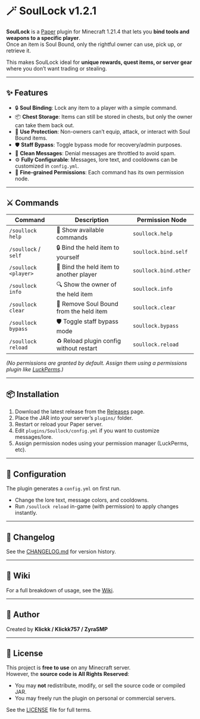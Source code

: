 # 🪄 SoulLock v1.2.1

**SoulLock** is a [Paper](https://papermc.io/) plugin for Minecraft 1.21.4 that lets you **bind tools and weapons to a specific player**.  
Once an item is Soul Bound, only the rightful owner can use, pick up, or retrieve it.  

This makes SoulLock ideal for **unique rewards, quest items, or server gear** where you don’t want trading or stealing.

---

## ✨ Features
- 🔒 **Soul Binding**: Lock any item to a player with a simple command.
- 📦 **Chest Storage**: Items can still be stored in chests, but only the owner can take them back out.
- 🚫 **Use Protection**: Non-owners can’t equip, attack, or interact with Soul Bound items.
- 🛡️ **Staff Bypass**: Toggle bypass mode for recovery/admin purposes.
- 💬 **Clean Messages**: Denial messages are throttled to avoid spam.
- ⚙️ **Fully Configurable**: Messages, lore text, and cooldowns can be customized in `config.yml`.
- 🔑 **Fine-grained Permissions**: Each command has its own permission node.

---

## ⚔️ Commands

| Command                  | Description                                 | Permission Node        |
|--------------------------|---------------------------------------------|------------------------|
| `/soullock help`         | 📖 Show available commands                   | `soullock.help`        |
| `/soullock` / `self`     | 🔒 Bind the held item to yourself            | `soullock.bind.self`   |
| `/soullock <player>`     | 🎁 Bind the held item to another player      | `soullock.bind.other`  |
| `/soullock info`         | 🔍 Show the owner of the held item           | `soullock.info`        |
| `/soullock clear`        | 🧹 Remove Soul Bound from the held item      | `soullock.clear`       |
| `/soullock bypass`       | 🛡️ Toggle staff bypass mode                  | `soullock.bypass`      |
| `/soullock reload`       | ♻️ Reload plugin config without restart      | `soullock.reload`      |

*(No permissions are granted by default. Assign them using a permissions plugin like [LuckPerms](https://luckperms.net/).)*

---

## 📦 Installation
1. Download the latest release from the [Releases](../../releases) page.  
2. Place the JAR into your server’s `plugins/` folder.  
3. Restart or reload your Paper server.  
4. Edit `plugins/Soullock/config.yml` if you want to customize messages/lore.  
5. Assign permission nodes using your permission manager (LuckPerms, etc).

---

## 🔧 Configuration
The plugin generates a `config.yml` on first run.  
- Change the lore text, message colors, and cooldowns.  
- Run `/soullock reload` in-game (with permission) to apply changes instantly.  

---

## 📜 Changelog
See the [CHANGELOG.md](CHANGELOG.md) for version history.  

---

## 📖 Wiki
For a full breakdown of usage, see the [Wiki](../../wiki).  

---

## 👤 Author
Created by **Klickk / Klickk757 / ZyraSMP**

---

## 📄 License
This project is **free to use** on any Minecraft server.  
However, the **source code is All Rights Reserved**:  
- You may **not** redistribute, modify, or sell the source code or compiled JAR.  
- You may freely run the plugin on personal or commercial servers.  

See the [LICENSE](LICENSE) file for full terms.
